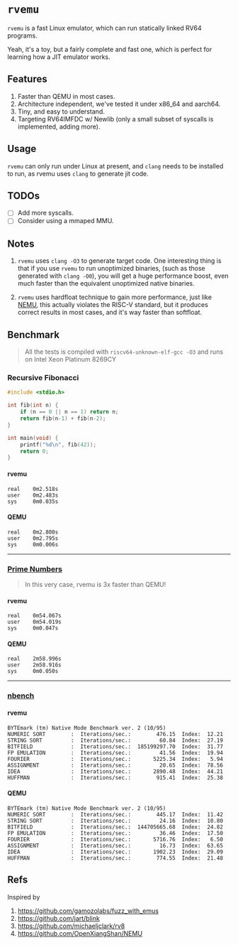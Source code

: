 # `rvemu`

`rvemu` is a fast Linux emulator, which can run statically linked RV64 programs.

Yeah, it's a toy, but a fairly complete and fast one, which is perfect for learning how a JIT emulator works.

## Features

1. Faster than QEMU in most cases.
2. Architecture independent, we've tested it under x86_64 and aarch64.
3. Tiny, and easy to understand.
4. Targeting RV64IMFDC w/ Newlib (only a small subset of syscalls is implemented, adding more).

## Usage

`rvemu` can only run under Linux at present, and `clang` needs to be installed to run, as rvemu uses `clang` to generate jit code.

## TODOs

- [ ] Add more syscalls.
- [ ] Consider using a mmaped MMU.

## Notes

1. `rvemu` uses `clang -O3` to generate target code. One interesting thing is that if you use `rvemu` to run unoptimized binaries, (such as those generated with `clang -O0`), you will get a huge performance boost, even much faster than the equivalent unoptimized native binaries.

2. `rvemu` uses hardfloat technique to gain more performance, just like [NEMU](https://github.com/OpenXiangShan/NEMU), this actually violates the RISC-V standard, but it produces correct results in most cases, and it's way faster than softfloat.


## Benchmark

> All the tests is compiled with `riscv64-unknown-elf-gcc -O3` and runs on Intel Xeon Platinum 8269CY

### Recursive Fibonacci

```c
#include <stdio.h>

int fib(int n) {
    if (n == 0 || n == 1) return n;
    return fib(n-1) + fib(n-2);
}

int main(void) {
    printf("%d\n", fib(42));
    return 0;
}
```

#### rvemu

```
real    0m2.518s
user    0m2.483s
sys     0m0.035s
```

#### QEMU

```
real    0m2.800s
user    0m2.795s
sys     0m0.006s
```

---

### [Prime Numbers](https://github.com/tsoding/prime-benchmark/blob/master/prime.c)

> In this very case, rvemu is 3x faster than QEMU!

#### rvemu

```
real    0m54.067s
user    0m54.019s
sys     0m0.047s
```

#### QEMU

```
real    2m58.996s
user    2m58.916s
sys     0m0.050s
```

---

### [nbench](https://github.com/nfinit/ansibench/tree/master/nbench)

#### rvemu

```
BYTEmark (tm) Native Mode Benchmark ver. 2 (10/95)
NUMERIC SORT        :  Iterations/sec.:        476.15  Index:  12.21
STRING SORT         :  Iterations/sec.:         60.84  Index:  27.19
BITFIELD            :  Iterations/sec.:  185199297.70  Index:  31.77
FP EMULATION        :  Iterations/sec.:         41.56  Index:  19.94
FOURIER             :  Iterations/sec.:       5225.34  Index:   5.94
ASSIGNMENT          :  Iterations/sec.:         20.65  Index:  78.56
IDEA                :  Iterations/sec.:       2890.48  Index:  44.21
HUFFMAN             :  Iterations/sec.:        915.41  Index:  25.38
```

#### QEMU

```
BYTEmark (tm) Native Mode Benchmark ver. 2 (10/95)
NUMERIC SORT        :  Iterations/sec.:        445.17  Index:  11.42
STRING SORT         :  Iterations/sec.:         24.16  Index:  10.80
BITFIELD            :  Iterations/sec.:  144705665.68  Index:  24.82
FP EMULATION        :  Iterations/sec.:         36.46  Index:  17.50
FOURIER             :  Iterations/sec.:       5716.76  Index:   6.50
ASSIGNMENT          :  Iterations/sec.:         16.73  Index:  63.65
IDEA                :  Iterations/sec.:       1902.23  Index:  29.09
HUFFMAN             :  Iterations/sec.:        774.55  Index:  21.48
```

## Refs

Inspired by

1. https://github.com/gamozolabs/fuzz_with_emus
2. https://github.com/jart/blink
3. https://github.com/michaeljclark/rv8
4. https://github.com/OpenXiangShan/NEMU
